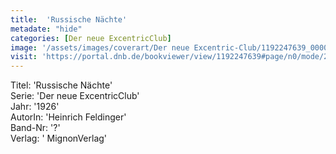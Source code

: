 ```yaml
---
title:  'Russische Nächte'
metadate: "hide"
categories: [Der neue ExcentricClub]
image: '/assets/images/coverart/Der neue Excentric-Club/1192247639_00000010.jpg'
visit: 'https://portal.dnb.de/bookviewer/view/1192247639#page/n0/mode/2up'
---
```

Titel: 'Russische Nächte' <br>
Serie: 'Der neue ExcentricClub' <br>
Jahr: '1926' <br>
AutorIn: 'Heinrich Feldinger' <br>
Band-Nr: '?' <br>
Verlag: ' MignonVerlag'